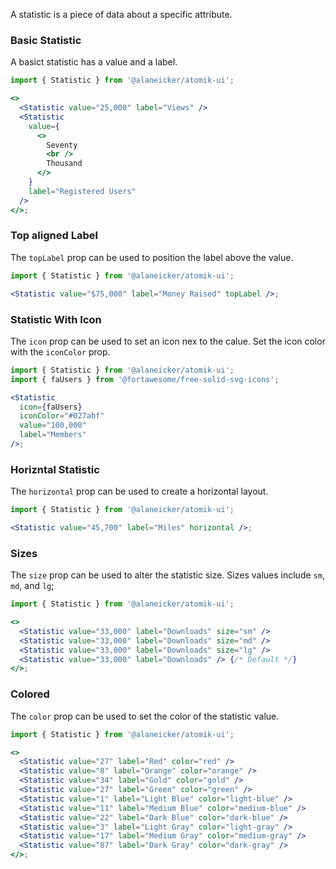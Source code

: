 A statistic is a piece of data about a specific attribute.

### Basic Statistic

A basict statistic has a value and a label.

```jsx
import { Statistic } from '@alaneicker/atomik-ui';

<>
  <Statistic value="25,000" label="Views" />
  <Statistic
    value={
      <>
        Seventy
        <br />
        Thousand
      </>
    }
    label="Registered Users"
  />
</>;
```

### Top aligned Label

The `topLabel` prop can be used to position the label above the value.

```jsx
import { Statistic } from '@alaneicker/atomik-ui';

<Statistic value="$75,000" label="Money Raised" topLabel />;
```

### Statistic With Icon

The `icon` prop can be used to set an icon nex to the calue. Set the icon color with the `iconColor` prop.

```jsx
import { Statistic } from '@alaneicker/atomik-ui';
import { faUsers } from '@fortawesome/free-solid-svg-icons';

<Statistic
  icon={faUsers}
  iconColor="#027abf"
  value="100,000"
  label="Members"
/>;
```

### Horizntal Statistic

The `horizontal` prop can be used to create a horizontal layout.

```jsx
import { Statistic } from '@alaneicker/atomik-ui';

<Statistic value="45,700" label="Miles" horizontal />;
```

### Sizes

The `size` prop can be used to alter the statistic size. Sizes values include `sm`, `md`, and `lg`;

```jsx
import { Statistic } from '@alaneicker/atomik-ui';

<>
  <Statistic value="33,000" label="Downloads" size="sm" />
  <Statistic value="33,000" label="Downloads" size="md" />
  <Statistic value="33,000" label="Downloads" size="lg" />
  <Statistic value="33,000" label="Downloads" /> {/* Default */}
</>;
```

### Colored

The `color` prop can be used to set the color of the statistic value.

```jsx
import { Statistic } from '@alaneicker/atomik-ui';

<>
  <Statistic value="27" label="Red" color="red" />
  <Statistic value="8" label="Orange" color="orange" />
  <Statistic value="34" label="Gold" color="gold" />
  <Statistic value="27" label="Green" color="green" />
  <Statistic value="1" label="Light Blue" color="light-blue" />
  <Statistic value="11" label="Medium Blue" color="medium-blue" />
  <Statistic value="22" label="Dark Blue" color="dark-blue" />
  <Statistic value="3" label="Light Gray" color="light-gray" />
  <Statistic value="17" label="Medium Gray" color="medium-gray" />
  <Statistic value="87" label="Dark Gray" color="dark-gray" />
</>;
```
